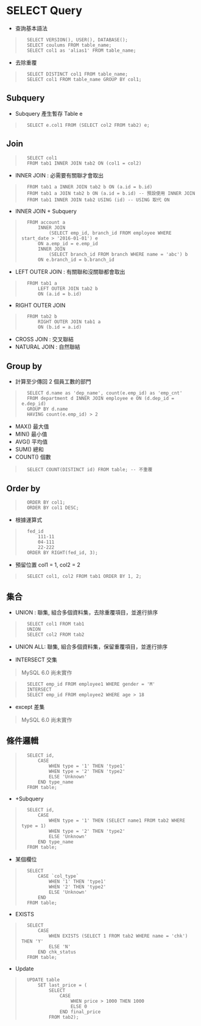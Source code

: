 # SELECT Query

* 查詢基本語法

>		SELECT VERSION(), USER(), DATABASE(); 
>		SELECT coulums FROM table_name;
>		SELECT col1 as 'alias1' FROM table_name;

* 去除重覆

>		SELECT DISTINCT col1 FROM table_name;
>		SELECT col1 FROM table_name GROUP BY col1;

## Subquery

* Subquery 產生暫存 Table e

>		SELECT e.col1 FROM (SELECT col2 FROM tab2) e;

## Join

>		SELECT col1
>		FROM tab1 INNER JOIN tab2 ON (col1 = col2)

* INNER JOIN : 必需要有關聯才會取出

>		FROM tab1 a INNER JOIN tab2 b ON (a.id = b.id)
>		FROM tab1 a JOIN tab2 b ON (a.id = b.id) -- 預設使用 INNER JOIN
>		FROM tab1 INNER JOIN tab2 USING (id) -- USING 取代 ON

* INNER JOIN + Subquery

>		FROM account a 
>			INNER JOIN
>				(SELECT emp_id, branch_id FROM employee WHERE start_date > '2016-01-01') e
>			ON a.emp_id = e.emp_id
>			INNER JOIN
>				(SELECT branch_id FROM branch WHERE name = 'abc') b
>			ON e.branch_id = b.branch_id


* LEFT OUTER JOIN : 有關聯和沒關聯都會取出

>		FROM tab1 a
>			LEFT OUTER JOIN tab2 b
>			ON (a.id = b.id)

* RIGHT OUTER JOIN

>		FROM tab2 b
>			RIGHT OUTER JOIN tab1 a
>			ON (b.id = a.id)

* CROSS JOIN : 交叉聯結
* NATURAL JOIN : 自然聯結

## Group by

* 計算至少傳回 2 個員工數的部門

>		SELECT d.name as 'dep_name', count(e.emp_id) as 'emp_cnt'
>		FROM department d INNER JOIN employee e ON (d.dep_id = e.dep_id)
>		GROUP BY d.name
>		HAVING count(e.emp_id) > 2

* MAX() 最大值
* MIN() 最小值
* AVG() 平均值
* SUM() 總和
* COUNT() 個數

>		SELECT COUNT(DISTINCT id) FROM table; -- 不重覆



## Order by

>		ORDER BY col1;
>		ORDER BY col1 DESC; 

* 根據運算式

>		fed_id
>			111-11
>			04-111
>			22-222
>		ORDER BY RIGHT(fed_id, 3);

* 預留位置 col1 = 1, col2 = 2

>		SELECT col1, col2 FROM tab1 ORDER BY 1, 2;

## 集合

* UNION : 聯集, 組合多個資料集，去除重覆項目，並進行排序

>		SELECT col1 FROM tab1
>		UNION
>		SELECT col2 FROM tab2

* UNION ALL: 聯集, 組合多個資料集，保留重覆項目，並進行排序

* INTERSECT 交集

>	MySQL 6.0 尚未實作

>		SELECT emp_id FROM employee1 WHERE gender = 'M'
>		INTERSECT
>		SELECT emp_id FROM employee2 WHERE age > 18

* except 差集

>	MySQL 6.0 尚未實作

## 條件邏輯

>		SELECT id,
>			CASE
>				WHEN type = '1' THEN 'type1'
>				WHEN type = '2' THEN 'type2'
>				ELSE 'Unknown'
>			END type_name
>		FROM table;

* +Subquery

>		SELECT id,
>			CASE
>				WHEN type = '1' THEN (SELECT name1 FROM tab2 WHERE type = 1)
>				WHEN type = '2' THEN 'type2'
>				ELSE 'Unknown'
>			END type_name
>		FROM table;


* 某個欄位

>		SELECT
>			CASE `col_type`
>				WHEN '1' THEN 'type1'
>				WHEN '2' THEN 'type2'
>				ELSE 'Unknown'
>			END
>		FROM table;

* EXISTS

>		SELECT
>			CASE
>				WHEN EXISTS (SELECT 1 FROM tab2 WHERE name = 'chk') THEN 'Y' 
>				ELSE 'N'
>			END chk_status
>		FROM table;

* Update

>		UPDATE table
>			SET last_price = (
>				SELECT 
>					CASE
>						WHEN price > 1000 THEN 1000
>						ELSE 0
>					END final_price
>				FROM tab2);  

